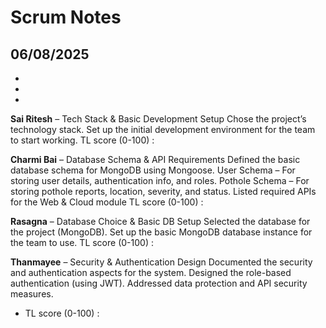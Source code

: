# Scrum Notes

## <Date> 06/08/2025

* <updates on currently assigned tasks>
* <url to any pull requests>
* <url to any newly assigned tasks during the scrum>
**Sai Ritesh** – Tech Stack & Basic Development Setup
Chose the project’s technology stack.
Set up the initial development environment for the team to start working.
TL score (0-100) :
 
**Charmi Bai** – Database Schema & API Requirements
Defined the basic database schema for MongoDB using Mongoose.
User Schema – For storing user details, authentication info, and roles.
Pothole Schema – For storing pothole reports, location, severity, and status.
Listed required APIs for the Web & Cloud module
TL score (0-100) :

**Rasagna** – Database Choice & Basic DB Setup
Selected the database for the project (MongoDB).
Set up the basic MongoDB database instance for the team to use.
TL score (0-100) :

**Thanmayee** – Security & Authentication Design
Documented the security and authentication aspects for the system.
Designed the role-based authentication (using JWT).
Addressed data protection and API security measures.
* TL score (0-100) : <leave this empty for the TL-self>

